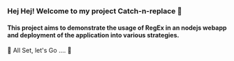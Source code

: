 ### Hej Hej! Welcome to my project Catch-n-replace 👋

#### This project aims to demonstrate the usage of RegEx in an nodejs webapp and deployment of the application into various strategies.

🌱 All Set, let's Go .... 👯

